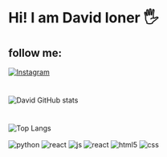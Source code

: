 # Hi! I am David Ioner 🖐️

## follow me:
[![Instagram](https://img.shields.io/badge/Instagram-E4405F?style=for-the-badge&logo=instagram&logoColor=white)](https://www.instagram.com/davidioner/)

#
![David GitHub stats](https://github-readme-stats.vercel.app/api?username=DavidIoner&show_icons=true&theme=dracula&count_private=true)
#    
![Top Langs](https://github-readme-stats.vercel.app/api/top-langs/?username=DavidIoner&layout=compact)

<div style="display: inline_block">
  <img align="center" alt="python" src="https://img.shields.io/badge/Python-14354C?style=for-the-badge&logo=python&
  logoColor=white" />
  <img align="center" alt="react" src="https://img.shields.io/badge/Django-092E20?style=for-the-badge&logo=django&logoColor=white" />

  <img align="center" alt="js" src="https://img.shields.io/badge/JavaScript-F7DF1E?style=for-the-badge&logo=javascript&logoColor=black" />
  <img align="center" alt="react" src="https://img.shields.io/badge/React-20232A?style=for-the-badge&logo=react&logoColor=61DAFB" />
  
  <img align="center" alt="html5" src="https://img.shields.io/badge/HTML5-E34F26?style=for-the-badge&logo=html5&logoColor=white" />
  <img align="center" alt="css" src="https://img.shields.io/badge/CSS3-1572B6?style=for-the-badge&logo=css3&logoColor=white" />

